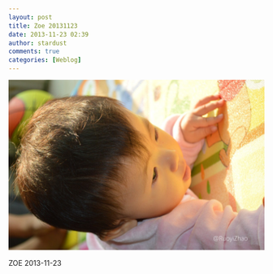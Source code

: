 ```yaml
---
layout: post
title: Zoe 20131123
date: 2013-11-23 02:39
author: stardust
comments: true
categories: [Weblog]
---
```

<img src="/wp-content/uploads/2013/11/tumblr_mwp3dzY0QH1r4083lo1_1280.jpg" alt="Zoe" />
<p>ZOE 2013-11-23</p>
